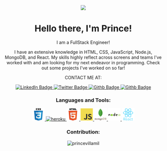 <div align="center">
  <img src= "https://cdn.dribbble.com/users/330915/screenshots/3587000/10_coding_dribbble.gif" height= "215px">
  <h1 align="center">Hello there, I'm Prince!</h1>

  <p> I am a FullStack Engineer!  </p>
  <p>I have an extensive knowledge in HTML, CSS, JavaScript, Node.js, MongoDB, and React. My skills highly reflect across screens and teams I've worked with and am looking for my next endeavor in programming. Check out some projects I've worked on so far!</p>
  
  <p>CONTACT ME AT: </p>
  <div id ="badges" >
      <a href ="https://www.linkedin.com/in/princevillamil/">
         <img src="https://img.shields.io/badge/LinkedIn-%237CA0C0?style=for-the-badge&logo=linkedin&logoColor=white" alt="LinkedIn Badge">
      </a>
      <a href = "https://twitter.com/reactJaMo">
        <img src= "https://img.shields.io/badge/Twitter-5A749A?style=for-the-badge&logo=twitter&logoColor=white" alt="Twitter Badge">
      </a>   
      <a href = "https://twitter.com/reactJaMo">
        <img src= "https://img.shields.io/badge/Github-E9F0F0?style=for-the-badge&logo=github&logoColor=black" alt="Githb Badge">
      </a> 
      <a href = "https://princejeffrey.netlify.app/index.html">
        <img src= "https://img.shields.io/badge/Portfolio-FFFFFF?style=for-the-badge&logo=opsgenie&logoColor=black" alt="Githb Badge">
      </a> 
  </div>
  
  <h3 align="center">Languages and Tools:</h3>
  <p align="center"> 
    <a href="https://www.w3schools.com/css/" target="_blank" rel="noreferrer"> <img src="https://raw.githubusercontent.com/devicons/devicon/master/icons/css3/css3-original-wordmark.svg" alt="css3" width="40" height="40"/> </a> 
    <a href="https://heroku.com" target="_blank" rel="noreferrer"> <img src="https://www.vectorlogo.zone/logos/heroku/heroku-icon.svg" alt="heroku" width="40" height="40"/> </a> 
    <a href="https://www.w3.org/html/" target="_blank" rel="noreferrer"> <img src="https://raw.githubusercontent.com/devicons/devicon/master/icons/html5/html5-original-wordmark.svg" alt="html5" width="40" height="40"/> </a> 
    <a href="https://developer.mozilla.org/en-US/docs/Web/JavaScript" target="_blank" rel="noreferrer"> <img src="https://raw.githubusercontent.com/devicons/devicon/master/icons/javascript/javascript-original.svg" alt="javascript" width="40" height="40"/> </a> 
    <a href="https://www.mongodb.com/" target="_blank" rel="noreferrer"> <img src="https://raw.githubusercontent.com/devicons/devicon/master/icons/mongodb/mongodb-original-wordmark.svg" alt="mongodb" width="40" height="40"/> </a> 
    <a href="https://nodejs.org" target="_blank" rel="noreferrer"> <img src="https://raw.githubusercontent.com/devicons/devicon/master/icons/nodejs/nodejs-original-wordmark.svg" alt="nodejs" width="40" height="40"/> </a> 
    <a href="https://reactjs.org/" target="_blank" rel="noreferrer"> <img src="https://raw.githubusercontent.com/devicons/devicon/master/icons/react/react-original-wordmark.svg" alt="react" width="40" height="40"/> </a> 
  </p>
  
  <h3 align="center">Contribution:</h3>
  <p><img align="center" src="http://github-readme-streak-stats.herokuapp.com?user=princeVillamil&theme=highcontrast&hide_border=true&background=0D1117&ring=7CA0C0&fire=5A749A&currStreakLabel=E9F0F0&sideNums=E9F0F0" alt="princevillamil" /></p>
<div/>

<!--  https://img.shields.io/badge/Twitter-E9F0F0?style=for-the-badge&logo=github&logoColor=black  -->
